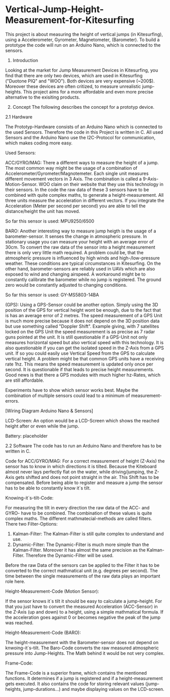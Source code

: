 # Vertical-Jump-Height-Measurement-for-Kitesurfing
This project is about measuring the height of vertical jumps (in Kitesurfing), using a Accelerometer, Gyrometer, Magnetometer, (Barometer). To build a prototype the code will run on an Arduino Nano, which is connected to the sensors.

1. Introduction

Looking at the market for Jump Measurement Devices in Kitesurfing, you find that there are only two devices, which are used in Kitesurfing ("Duotone PIQ" and "WOO"). Both devices are very expensive (~200$). Moreover these devices are often critized, to measure unrealistic jump-heights. This project aims for a more affordable and even more precise alternative to the exisiting products. 

2. Concept
The following describes the concept for a prototyp device.
 
2.1 Hardware

The Prototyp-Hardware consists of an Arduino Nano which is connected to the used Sensors. Therefore the code in this Project is written in C. All used Sensors and the Arduino Nano use the I2C-Protocol for communication, which makes coding more easy. 

Used Sensors:

ACC/GYRO/MAG:
There a different ways to measure the height of a jump. The most common way might be the usage of a combination of Accelerometer/Gyrometer/Magnotemeter. Each single unit measures different movement vectors in 3 Axis. The combination is called a 9-Axis-Motion-Sensor. WOO claim on their website that they use this technology in their sensors. 
In the code the raw data of these 3 sensors have to be combined with quite complex maths, to generate a height-measurement. All three units measure the acceleration in different vectors. If you integrate the Acceleration (Meter per second per second) you are able to tell the distance/height the unit has moved. 

So far this sensor is used: MPU9250/6500

BARO:
Another interesting way to measure jump heigth is the usage of a barometer-sensor. It senses the change in atmospheric pressure. In stationary usage you can measure your height with an average error of 30cm. To convert the raw data of the sensor into a height measurement there is only very little math required. A problem could be, that the atmospheric pressure is influenced by high winds and high-/low-pressure weather. These conditions are typical circumstances in Kitesurfing. On the other hand, barometer-sensors are reliably used in UAVs which are also exposed to wind and changing airspeed. A workaround might be to constantly calibrate the barometer while no jump is registered. The ground zero would be constantly adjusted to changing conditions.

So far this sensor is used: GY-MS5803-14BA

(GPS):
Using a GPS-Sensor could be another option. Simply using the 3D position of the GPS for vertical height wont be enough, due to the fact that is has an average error of 2 metres. The speed measurement of a GPS Unit is much more precise because it does not depend on the 3D position data but use something called "Doppler Shift". Example giving, with 7 satellites locked on the GPS Unit the speed measurement is as precise as 7 radar guns pointed at the unit. It is still questionable if a GPS-Unit not only measures horizontal speed but also vertical speed with this technology. It is also questionable if you can get the isolated speed in the Z-Axis from a GPS unit. If so you could easily use Vertical Speed from the GPS to calculate vertical height. 
A problem might be that common GPS units have a receiving rate 1hz. This means the speed measurement is updated only once per second. It is questionable if that leads to precise height measurements. Good news is that there a GPS modules with much higher hz-Rates, which are still affordable.


Experiments have to show which sensor works best. Maybe the combination of multiple sensors could lead to a minimum of measurement-errors. 

[Wiring Diagram Arduino Nano & Sensors]

LCD-Screen:
An option would be a LCD-Screen which shows the reached height after or even while the jump.


Battery:
placeholder


2.2 Software 
The code has to run an Arduino Nano and therefore has to be written in C. 

Code for ACC/GYRO/MAG: 
For a correct measurement of height (Z-Axis) the sensor has to know in which directions it is tilted. Because the Kiteboard almost never lays perfectly flat on the water, while driving/jumping, the Z-Axis gets shifted and does not point straight in the air. This Shift has to be compensated. Before being able to register and measure a jump the sensor has to be able to constantly know it´s tilt. 

Knowing-it´s-tilt-Code: 

For measuring the tilt in every direction the raw data of the ACC- and GYRO- have to be combined. The combination of these values is quite complex maths. The different mathmatecial-methods are called filters. There two Filter-Options: 

1. Kalman-Filter: The Kalman-Filter is still quite complex to understand and use.
2. Dynamic-Filter: The Dynamic-Filter is much more simple than the Kalman-Filter. Moreover it has almost the same precision as the Kalman-Filter. Therefore the Dynamic-Filter will be used. 

Before the raw Data of the sensors can be applied to the Filter it has to be converted to the correct mathmatical unit (e.g. degrees per second). The time between the single measurements of the raw  data plays an important role here.



Height-Measurement-Code (Motion Sensor): 

If the sensor knows it´s tilt it should be easy to calculate a jump-height. For that you just have to convert the measured Acceleration (ACC-Sensor) in the Z-Axis (up and down) to a height, using a simple mathmatical formula. If the acceleration goes against 0 or becomes negative the peak of the jump was reached.



Height-Measurement-Code (BARO):

The height-measurement with the Barometer-sensor does not depend on knwoing-it´s-tilt. The Baro-Code converts the raw measured atmospheric pressure into Jump-Heights. The Math behind it would be not very complex.


Frame-Code:

The Frame-Code is a superior frame, which contains the mentioned functions. It determines if a jump is registered and if a height-measurement gets executed. It also contains the code for storing relevant values (jump-heights, jump-durations...) and maybe displaying values on the LCD-screen. 


 
